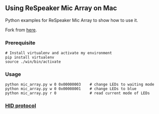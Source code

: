 ## Using ReSpeaker Mic Array on Mac

Python examples for ReSpeaker Mic Array to show how to use it.

Fork from [here](https://github.com/respeaker/get_started_with_respeaker/wiki/Mic-Array).

### Prerequisite
	# Install virtualenv and activate my environment
	pip install virtualenv
	source ./win/bin/activate

### Usage
	python mic_array.py w 0 0x00000003    # change LEDs to waiting mode
	python mic_array.py w 0 0x00008001    # change LEDs to blue
	python mic_array.py r 0               # read current mode of LEDs
	
### [HID protocol](https://github.com/respeaker/get_started_with_respeaker/raw/master/files/protocol-20161028.xlsx)
